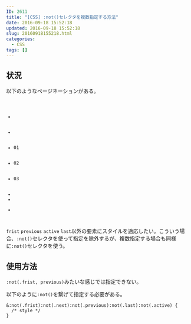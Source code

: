 ```yaml
---
ID: 2611
title: "[CSS] :not()セレクタを複数指定する方法"
date: 2016-09-18 15:52:18
updated: 2016-09-18 15:52:18
slug: 20160918155218.html
categories:
  - CSS
tags: []
---
```


<!--more-->

## 状況

以下のようなページネーションがある。

<pre class="html"><code><ul class="pagination">
  <li class="frist"></li>
  <li class="previous"></li>
  <li>01</li>
  <li>02</li>
  <li>03</li>
  <li class="active"><li>
  <li class="last"></li>
</ul></code></pre>

<code>frist</code> <code>previous</code> <code>active</code> <code>last</code>以外の要素にスタイルを適応したい。こういう場合、<code>:not()</code>セレクタを使って指定を除外するが、複数指定する場合も同様に<code>:not()</code>セレクタを使う。

## 使用方法

<code>:not(.frist, previous)</code>みたいな感じでは指定できない。

以下のように<code>:not()</code>を繋げて指定する必要がある。

<pre class="css"><code>&:not(.frist):not(.next):not(.previous):not(.last):not(.active) {
  /* style */
}</code></pre>
